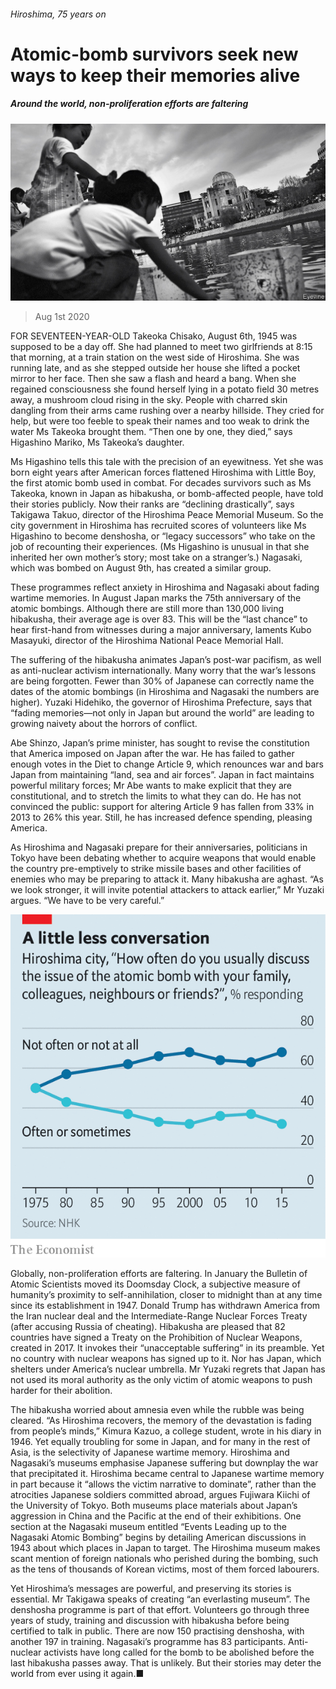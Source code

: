 ###### Hiroshima, 75 years on

# Atomic-bomb survivors seek new ways to keep their memories alive 

##### Around the world, non-proliferation efforts are faltering 

![image](images/20200801_ASP005_0.jpg) 

> Aug 1st 2020 

FOR SEVENTEEN-YEAR-OLD Takeoka Chisako, August 6th, 1945 was supposed to be a day off. She had planned to meet two girlfriends at 8:15 that morning, at a train station on the west side of Hiroshima. She was running late, and as she stepped outside her house she lifted a pocket mirror to her face. Then she saw a flash and heard a bang. When she regained consciousness she found herself lying in a potato field 30 metres away, a mushroom cloud rising in the sky. People with charred skin dangling from their arms came rushing over a nearby hillside. They cried for help, but were too feeble to speak their names and too weak to drink the water Ms Takeoka brought them. “Then one by one, they died,” says Higashino Mariko, Ms Takeoka’s daughter.

Ms Higashino tells this tale with the precision of an eyewitness. Yet she was born eight years after American forces flattened Hiroshima with Little Boy, the first atomic bomb used in combat. For decades survivors such as Ms Takeoka, known in Japan as hibakusha, or bomb-affected people, have told their stories publicly. Now their ranks are “declining drastically”, says Takigawa Takuo, director of the Hiroshima Peace Memorial Museum. So the city government in Hiroshima has recruited scores of volunteers like Ms Higashino to become denshosha, or “legacy successors” who take on the job of recounting their experiences. (Ms Higashino is unusual in that she inherited her own mother’s story; most take on a stranger’s.) Nagasaki, which was bombed on August 9th, has created a similar group.


These programmes reflect anxiety in Hiroshima and Nagasaki about fading wartime memories. In August Japan marks the 75th anniversary of the atomic bombings. Although there are still more than 130,000 living hibakusha, their average age is over 83. This will be the “last chance” to hear first-hand from witnesses during a major anniversary, laments Kubo Masayuki, director of the Hiroshima National Peace Memorial Hall.

The suffering of the hibakusha animates Japan’s post-war pacifism, as well as anti-nuclear activism internationally. Many worry that the war’s lessons are being forgotten. Fewer than 30% of Japanese can correctly name the dates of the atomic bombings (in Hiroshima and Nagasaki the numbers are higher). Yuzaki Hidehiko, the governor of Hiroshima Prefecture, says that “fading memories—not only in Japan but around the world” are leading to growing naivety about the horrors of conflict.

Abe Shinzo, Japan’s prime minister, has sought to revise the constitution that America imposed on Japan after the war. He has failed to gather enough votes in the Diet to change Article 9, which renounces war and bars Japan from maintaining “land, sea and air forces”. Japan in fact maintains powerful military forces; Mr Abe wants to make explicit that they are constitutional, and to stretch the limits to what they can do. He has not convinced the public: support for altering Article 9 has fallen from 33% in 2013 to 26% this year. Still, he has increased defence spending, pleasing America.

As Hiroshima and Nagasaki prepare for their anniversaries, politicians in Tokyo have been debating whether to acquire weapons that would enable the country pre-emptively to strike missile bases and other facilities of enemies who may be preparing to attack it. Many hibakusha are aghast. “As we look stronger, it will invite potential attackers to attack earlier,” Mr Yuzaki argues. “We have to be very careful.”

![image](images/20200801_ASC632.png) 


Globally, non-proliferation efforts are faltering. In January the Bulletin of Atomic Scientists moved its Doomsday Clock, a subjective measure of humanity’s proximity to self-annihilation, closer to midnight than at any time since its establishment in 1947. Donald Trump has withdrawn America from the Iran nuclear deal and the Intermediate-Range Nuclear Forces Treaty (after accusing Russia of cheating). Hibakusha are pleased that 82 countries have signed a Treaty on the Prohibition of Nuclear Weapons, created in 2017. It invokes their “unacceptable suffering” in its preamble. Yet no country with nuclear weapons has signed up to it. Nor has Japan, which shelters under America’s nuclear umbrella. Mr Yuzaki regrets that Japan has not used its moral authority as the only victim of atomic weapons to push harder for their abolition.

The hibakusha worried about amnesia even while the rubble was being cleared. “As Hiroshima recovers, the memory of the devastation is fading from people’s minds,” Kimura Kazuo, a college student, wrote in his diary in 1946. Yet equally troubling for some in Japan, and for many in the rest of Asia, is the selectivity of Japanese wartime memory. Hiroshima and Nagasaki’s museums emphasise Japanese suffering but downplay the war that precipitated it. Hiroshima became central to Japanese wartime memory in part because it “allows the victim narrative to dominate”, rather than the atrocities Japanese soldiers committed abroad, argues Fujiwara Kiichi of the University of Tokyo. Both museums place materials about Japan’s aggression in China and the Pacific at the end of their exhibitions. One section at the Nagasaki museum entitled “Events Leading up to the Nagasaki Atomic Bombing” begins by detailing American discussions in 1943 about which places in Japan to target. The Hiroshima museum makes scant mention of foreign nationals who perished during the bombing, such as the tens of thousands of Korean victims, most of them forced labourers.

Yet Hiroshima’s messages are powerful, and preserving its stories is essential. Mr Takigawa speaks of creating “an everlasting museum”. The denshosha programme is part of that effort. Volunteers go through three years of study, training and discussion with hibakusha before being certified to talk in public. There are now 150 practising denshosha, with another 197 in training. Nagasaki’s programme has 83 participants. Anti-nuclear activists have long called for the bomb to be abolished before the last hibakusha passes away. That is unlikely. But their stories may deter the world from ever using it again.■

